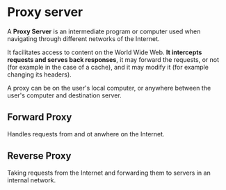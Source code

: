 # Proxy server

A __Proxy Server__ is an intermediate program or computer used when navigating through different networks of the Internet.

It facilitates access to content on the World Wide Web. __It intercepts requests and serves back responses__, it may forward the requests, or not (for example in the case of a cache), and it may modify it (for example changing its headers).

A proxy can be on the user's local computer, or anywhere between the user's computer and destination server.

## Forward Proxy

Handles requests from and ot anwhere on the Internet.

## Reverse Proxy

Taking requests from the Internet and forwarding them to servers in an internal network.
